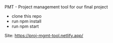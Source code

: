 PMT - Project management tool for our final project

- clone this repo
- run npm install
- run npm start

Site: https://proj-mgmt-tool.netlify.app/
